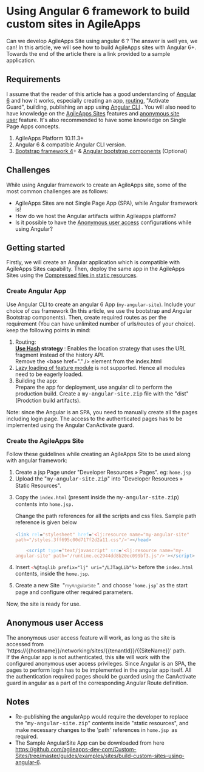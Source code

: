 <h1>Using Angular 6 framework to build custom sites in AgileApps</h1>
<p>Can we develop AgileApps Site using angular 6 ? The answer is well yes, we can! In this article, we will see how to build AgileApps sites with Angular 6+. Towards the end of the article there is a link provided to a sample application.</p>

<h2>Requirements</h2>

<p>I assume that the reader of this article has a good understanding of <a href="https://v6.angular.io/docs" target="_blank">Angular 6</a> and how it works, especially creating an app, <a href="https://v6.angular.io/tutorial/toh-pt5" target="_blank">routing</a>, "Activate Guard",&nbsp;building, publishing an app using <a href="https://cli.angular.io/" target="_blank">Angular CLI</a>&nbsp;. You will also need to have knowledge on the <a href="http://agileappscloud.info/wiki/Sites#About_Sites" target="_blank">AgileApps Sites</a> features and <a href="http://agileappscloud.info/wiki/Sites#Anonymous_Site_User" target="_blank">anonymous site user</a>&nbsp;feature. It's also recommended to have some knowledge on Single Page Apps concepts.</p>

<ol>
	<li>AgileApps Platform 10.11.3+</li>
	<li>Angular 6 &amp; compatible Angular CLI version.</li>
	<li><a href="https://getbootstrap.com/" target="_blank">Bootstrap framework 4</a>+ &amp; <a href="https://ng-bootstrap.github.io/#/getting-started" target="_blank">Angular bootstrap components</a>&nbsp;(Optional)</li>
</ol>

<h2>Challenges</h2>

<p>While using&nbsp;Angular framework to create an&nbsp;AgileApps site, some of the most common challenges are as follows:</p>

<ul>
	<li>AgileApps Sites are not Single Page App (SPA), while Angular framework is!</li>
	<li>How do we host the Angular artifacts within Agileapps platform?</li>
	<li>Is it possible to have the <a href="http://agileappscloud.info/wiki/Sites#Anonymous_Site_User" target="_blank">Anonymous user access</a> configurations while using Angular?</li>
</ul>

<h2>Getting started</h2>

<p>Firstly, we will create an Angular application which is compatible with AgileApps Sites capability. Then, deploy&nbsp;the same app in the AgileApps Sites using the <a href="http://agileappscloud.info/aawiki/index.php/Static_Resources#Compressed_Files" target="_blank">Compressed files in static resources</a>.</p>

<h3>Create Angular App</h3>

<p>Use Angular CLI&nbsp;to create an angular 6 App (<code>my-angular-site</code>). Include your choice of css framework (In this article, we use the bootstrap and Angular Bootstrap components). Then, create required routes as per the requirement (You can have unlimited number of urls/routes of your choice). keep the following points in mind:</p>

<ol>
	<li>Routing:<br />
	<strong><a href="https://angular.io/api/router/ExtraOptions#useHash" target="_blank">Use Hash</a> strategy </strong>:&nbsp;Enables the location strategy that uses the URL fragment instead of the history API.&nbsp;<br />
	Remove the&nbsp;&lt;base href="." /&gt; element from the index.html&nbsp;</li>
	<li><a href="https://angular.io/guide/lazy-loading-ngmodules" target="_blank">Lazy loading of feature module</a> is not supported. Hence all modules need to be eagerly loaded.</li>
	<li>Building the app:<br />
	Prepare the app for deployment, use angular cli to perform the production build. Create a <span style="font-family: &quot;Courier New&quot;, &quot;Source Code Pro&quot;, &quot;PT Mono&quot;; white-space: pre;">my-angular-site.zip</span>&nbsp;file with the "dist" (Prodction build artifacts).</li>
</ol>

<div class="portlet-msg-info">Note: since the Angular is an SPA, you need to manually create all the pages including login page. The access to the authenticated pages has to be implemented using the Angular CanActivate guard.</div>

<h3>Create the AgileApps Site</h3>

<p>Follow these guidelines while creating an AgileApps Site to be used along with angular framework:</p>

<ol>
	<li>Create a jsp&nbsp;Page under "Developer Resources » Pages". eg: <code>home.jsp</code></li>
	<li>Upload the "<span style="font-family: &quot;Courier New&quot;, &quot;Source Code Pro&quot;, &quot;PT Mono&quot;; white-space: pre;">my-angular-site.zip</span>" into "Developer Resources » Static Resources".</li>
	<li>
	<p>Copy the <code>index.html</code> (present inside the <span style="font-family: &quot;Courier New&quot;, &quot;Source Code Pro&quot;, &quot;PT Mono&quot;; white-space: pre;">my-angular-site.zip</span>) contents into <code>home.jsp.</code></p>
	<p> Change the path references for all the scripts and css files. Sample path reference is given below<br />
	<br />
	<code><span style="color: #808080;">&lt;</span><span style="color: #569cd6;">link</span> <span style="color: #9cdcfe;">rel</span>=<span style="color: #ce9178;">"stylesheet"</span> <span style="color: #9cdcfe;">href</span>=<span style="color: #ce9178;">'</span><span style="color: #f44747;">&lt;</span><span style="color: #ce9178;">lj:resource name="my-angular-site" path="/styles.3ff695c00d717f2d2a11.css"/&gt;'</span><span style="color: #808080;">&gt;&lt;/</span><span style="color: #569cd6;">head</span><span style="color: #808080;">&gt;</span><br />
	<span style="color: #808080;">&lt;</span><span style="color: #569cd6;">script</span> <span style="color: #9cdcfe;">type</span>=<span style="color: #ce9178;">"text/javascript"</span> <span style="color: #9cdcfe;">src</span>=<span style="color: #ce9178;">'</span><span style="color: #f44747;">&lt;</span><span style="color: #ce9178;">lj:resource name="my-angular-site" path="/runtime.ec2944dd8b20ec099bf3.js"/&gt;'</span><span style="color: #808080;">&gt;</span><span style="color: #808080;">&lt;</span><span style="color: #808080;">/</span><span style="color: #569cd6;">script</span><span style="color: #808080;">&gt;</span></code></p>
	</li>
	<li>
	<p>Insert&nbsp;<code><span style="color: #f44747;">&lt;</span>%@taglib prefix="lj" uri="/LJTagLib"%&gt;</code>&nbsp;before the <code>index.html</code> contents, inside the <code>home.jsp</code>.</p>
	</li>
	<li>
	<p>Create a new Site &nbsp;"<span style="color: rgb(70, 70, 70); font-family: &quot;Open Sans&quot;, sans-serif; font-size: 12px; white-space: nowrap;">myAngularSite&nbsp;</span>". and choose '<code>home.jsp</code>' as the start page and configure other required parameters.</p>
	</li>
</ol>

<p>Now, the site is ready for use.</p>

<h2>Anonymous user Access</h2>

<p>The anonymous user access feature will work, as long as the site is accessed from 'https://{{hostname}}/networking/sites/{{tenantId}}/{{SiteName}}' path. If&nbsp;the Angular app is not authenticated, this site will work with the configured anonymous user access privileges. Since Angular is an SPA, the pages to perform login has to be implemented in the angular app itself. All the authentication required pages should be guarded using the CanActivate guard in angular as a part of the corresponding Angular Route definition.&nbsp;</p>

<h2>Notes</h2>

<ul>
	<li>Re-publishing the angularApp would require the developer to replace the "<span style="font-family: &quot;Courier New&quot;, &quot;Source Code Pro&quot;, &quot;PT Mono&quot;; white-space: pre;">my-angular-site.zip</span>" contents inside "static resources", and make necessary changes to the 'path' references in <code>home.jsp </code>as required.</li>
	<li>The Sample AngularSite App can be downloaded from here <a href="https://github.com/agileapps-dev-com/Custom-Sites/tree/master/guides/examples/sites/build-custom-sites-using-angular-6" target="_blank">https://github.com/agileapps-dev-com/Custom-Sites/tree/master/guides/examples/sites/build-custom-sites-using-angular-6</a>.</li>
</ul>

<p>&nbsp;</p>

<p>&nbsp;</p>

<p>&nbsp;</p>

<p>&nbsp;</p>
